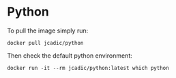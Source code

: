 # Python

To pull the image simply run:
```
docker pull jcadic/python
```

Then check the default python environment:
```
docker run -it --rm jcadic/python:latest which python
```

